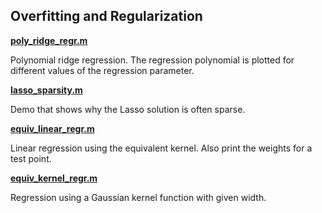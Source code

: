## Overfitting and Regularization

[**poly_ridge_regr.m**](poly_ridge_regr.m)

Polynomial ridge regression. The regression polynomial is plotted
for different values of the regression parameter.

[**lasso_sparsity.m**](lasso_sparsity.m)

Demo that shows why the Lasso solution is often sparse.

[**equiv_linear_regr.m**](equiv_linear_regr.m)

Linear regression using the equivalent kernel.
Also print the weights for a test point.

[**equiv_kernel_regr.m**](equiv_kernel_regr.m)

Regression using a Gaussian kernel function with given width.

